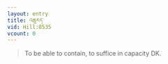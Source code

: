 ```yaml
---
layout: entry
title: འཆུརད་
vid: Hill:0535
vcount: 0
---
```

> To be able to contain, to suffice in capacity DK\.


